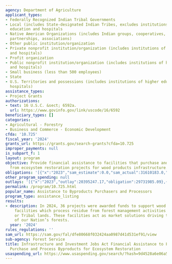 ```yaml
---
agency: Department of Agriculture
applicant_types:
- Federally Recognized Indian Tribal Governments
- Local (includes State-designated Indian Tribes, excludes institutions of higher
  education and hospitals
- Native American Organizations (includes Indian groups, cooperatives, corporations,
  partnerships, associations)
- Other public institution/organization
- Private nonprofit institution/organization (includes institutions of higher education
  and hospitals)
- Profit organization
- Public nonprofit institution/organization (includes institutions of higher education
  and hospitals)
- Small business (less than 500 employees)
- State
- U.S. Territories and possessions (includes institutions of higher education and
  hospitals)
assistance_types:
- Project Grants
authorizations:
- text: 16 U.S.C. &sect; 6592a.
  url: https://www.govinfo.gov/link/uscode/16/6592
beneficiary_types: []
categories:
- Agricultural - Forestry
- Business and Commerce - Economic Development
cfda: '10.725'
fiscal_year: '2024'
grants_url: https://grants.gov/search-grants?cfda=10.725
improper_payments: null
is_subpart_f: 1
layout: program
objective: Provide financial assistance to facilities that purchase and process byproducts
  from ecosystem restoration projects for wood products infrastructure.
obligations: '[{"x":"2023","sam_estimate":0.0,"sam_actual":31610183.0,"usa_spending_actual":31610184.0},{"x":"2024","sam_estimate":0.0,"sam_actual":22939735.0,"usa_spending_actual":22013587.3},{"x":"2025","sam_estimate":0.0,"sam_actual":20000000.0,"usa_spending_actual":711949.79}]'
other_program_spending: null
outlays: '[{"x":"2023","outlay":20395247.17,"obligation":29731985.09},{"x":"2024","outlay":11281661.01,"obligation":22939736.0},{"x":"2025","outlay":423863.88,"obligation":1664000.0}]'
permalink: /program/10.725.html
popular_name: Assistance to Byproducts Purchasers and Processors
program_type: assistance_listing
results:
- description: In 2024, 36 projects were awarded funds to support wood processing
    facilities which process residue from forest management activities on Federal
    or Tribal lands. These facilities act as market solutions driving the management
    of our Nation’s forests.
  year: '2024'
rules_regulations: ''
sam_url: https://sam.gov/fal/dfe80668f032424aa0987d41d531ef91/view
sub-agency: Forest Service
title: Infrastructure and Investment Jobs Act Financial Assistance to Facilities that
  Purchase and Process Byproducts for Ecosystem Restoration
usaspending_url: https://www.usaspending.gov/search/?hash=9d4528a6e06a5811b972e0ebcc94ea97
---
```

